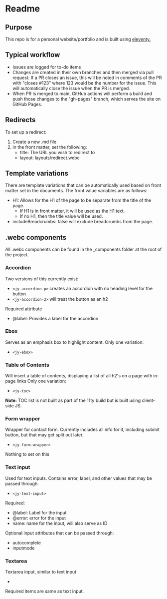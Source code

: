 # Readme

## Purpose

This repo is for a personal website/portfolio and is built using [eleventy.](https://www.11ty.dev/)

## Typical workflow

- Issues are logged for to-do items
- Changes are created in their own branches and then merged via pull request. If a PR closes an issue, this will be noted in comments of the PR with "closes #123" where 123 would be the number for the issue. This will automatically close the issue when the PR is merged.
- When PR is merged to main, GitHub actions will perform a build and push those changes to the "gh-pages" branch, which serves the site on GitHub Pages.

## Redirects

To set up a redirect:

1. Create a new .md file
2. in the front matter, set the following:
    - title: The URL you wish to redirect to
    - layout: layouts/redirect.webc

## Template variations

There are template variations that can be automatically used based on front matter set in the documents. The front value variables are as follows:

- H1: Allows for the H1 of the page to be separate from the title of the page.
    - If H1 is in front matter, it will be used as the H1 text.
    - If no H1, then the title value will be used.
- includeBreadcrumbs: false will exclude breadcrumbs from the page.

## .webc components

All .webc components can be found in the _components folder at the root of the project.

### Accordion

Two versions of this currently exist:

- ``<jy-accordion-p>`` creates an accordion with no heading level for the button
- ``<jy-accordion-2>`` will treat the button as an h2

Required attribute

- @label: Provides a label for the accordion 

### Ebox

Serves as an emphasis box to highlight content. Only one variation:

- ``<jy-ebox>``

### Table of Contents

Will insert a table of contents, displaying a list of all h2's on a page with in-page links Only one variation:

- ``<jy-toc>``

**Note:** TOC list is not built as part of the 11ty build but is built using client-side JS.

### Form wrapper

Wrapper for contact form. Currently includes all info for it, including submit button, but that may get split out later.

- ``<jy-form-wrapper>``

Nothing to set on this

### Text input

Used for text inputs. Contains error, label, and other values that may be passed through.

- ``<jy-text-input>``

Required:

- @label: Label for the input
- @error: error for the input
- name: name for the input, will also serve as ID

Optional input attributes that can be passed through:

- autocomplete
- inputmode

### Textarea

Textarea input, similar to text input

- <jy-textarea>

Required items are same as text input.